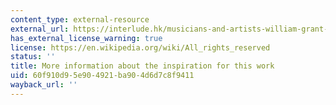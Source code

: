 ```yaml
---
content_type: external-resource
external_url: https://interlude.hk/musicians-and-artists-william-grant-still-and-sculpture/
has_external_license_warning: true
license: https://en.wikipedia.org/wiki/All_rights_reserved
status: ''
title: More information about the inspiration for this work
uid: 60f910d9-5e90-4921-ba90-4d6d7c8f9411
wayback_url: ''
---
```

